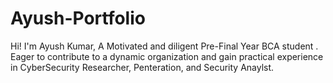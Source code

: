 # Ayush-Portfolio
Hi! I'm Ayush Kumar, A Motivated and diligent Pre-Final Year BCA student . Eager to contribute to a dynamic organization and gain practical experience in CyberSecurity Researcher, Penteration, and Security Anaylst.

